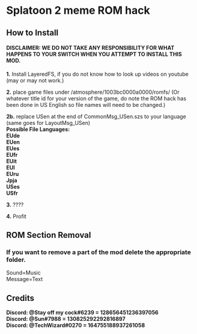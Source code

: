 # Splatoon 2 meme ROM hack
## How to Install
#### DISCLAIMER: WE DO NOT TAKE ANY RESPONSIBILITY FOR WHAT HAPPENS TO YOUR SWITCH WHEN YOU ATTEMPT TO INSTALL THIS MOD.

**1.** Install LayeredFS, if you do not know how to look up videos on youtube (may or may not work.)

**2.** place game files under /atmosphere/1003bc0000a0000/romfs/ (Or whatever title id for your version of the game, do note the ROM hack has been done in US English so file names will need to be changed.)

**2b.** replace USen at the end of CommonMsg_USen.szs to your language (same goes for LayoutMsg_USen)<br>
**Possible File Languages:**<br>
**EUde<br>**
**EUen<br>**
**EUes<br>**
**EUfr<br>**
**EUit<br>**
**EUl<br>**
**EUru<br>**
**Jpja<br>**
**USes<br>**
**USfr<br>**

**3.** ????

**4.** Profit
 


## ROM Section Removal
### If you want to remove a part of the mod delete the appropriate folder.

Sound=Music<br>
Message=Text

## Credits

**Discord: @Stay off my cock#6239  = 128656451236397056**<br>
**Discord: @Sun#7988  = 130825292292816897**<br>
**Discord: @TechWizard#0270 = 164755188937261058**<br>
